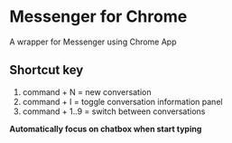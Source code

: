 # Messenger for Chrome
A wrapper for Messenger using Chrome App

## Shortcut key
1. command + N = new conversation
2. command + I = toggle conversation information panel
3. command + 1..9 = switch between conversations

**Automatically focus on chatbox when start typing**
